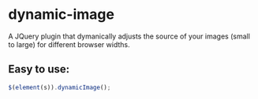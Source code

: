 dynamic-image
=============

A JQuery plugin that dymanically adjusts the source of your images (small to large) for different browser widths.

Easy to use:
------------
``` javascript
$(element(s)).dynamicImage(); 
